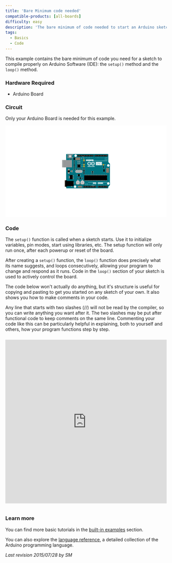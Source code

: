 ```yaml
---
title: 'Bare Minimum code needed'
compatible-products: [all-boards]
difficulty: easy
description: 'The bare minimum of code needed to start an Arduino sketch.'
tags: 
  - Basics
  - Code
---
```


This example contains the bare minimum of code you need for a sketch to compile properly on Arduino Software (IDE): the `setup()` method and the `loop()` method.

### Hardware Required

- Arduino Board

### Circuit

Only your Arduino Board is needed for this example.

![](assets/circuit.png)


### Code

The `setup()` function is called when a sketch starts. Use it to initialize variables, pin modes, start using libraries, etc. The setup function will only run once, after each powerup or reset of the board.

After creating a `setup()` function, the `loop()` function does precisely what its name suggests, and loops consecutively, allowing your program to change and respond as it runs. Code in the `loop()` section of your sketch is used to actively control the board.

The code below won't actually do anything, but it's structure is useful for copying and pasting to get you started on any sketch of your own. It also shows you how to make comments in your code.

Any line that starts with two slashes (//) will not be read by the compiler, so you can write anything you want after it. The two slashes may be put after functional code to keep comments on the same line. Commenting your code like this can be particularly helpful in explaining, both to yourself and others, how your program functions step by step.

<iframe src='https://create.arduino.cc/example/builtin/01.Basics%5CBareMinimum/BareMinimum/preview?embed&snippet' style='height:510px;width:100%;margin:10px 0' frameborder='0'></iframe>

### Learn more

You can find more basic tutorials in the [built-in examples](/built-in-examples) section.

You can also explore the [language reference](https://www.arduino.cc/reference/en/), a detailed collection of the Arduino programming language.

*Last revision 2015/07/28 by SM*